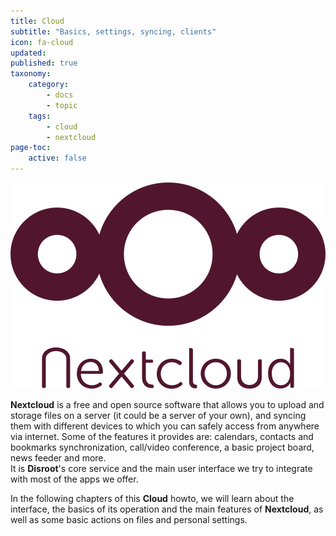 ```yaml
---
title: Cloud
subtitle: "Basics, settings, syncing, clients"
icon: fa-cloud
updated:
published: true
taxonomy:
    category:
        - docs
        - topic
    tags:
        - cloud
        - nextcloud
page-toc:
    active: false
---
```


![](nc_logo.png)

**Nextcloud** is a free and open source software that allows you to upload and storage files on a server (it could be a server of your own), and syncing them with different devices to which you can safely access from anywhere via internet. Some of the features it provides are: calendars, contacts and bookmarks synchronization, call/video conference, a basic project board, news feeder and more.<br>
It is **Disroot**'s core service and the main user interface we try to integrate with most of the apps we offer.

In the following chapters of this **Cloud** howto, we will learn about the interface, the basics of its operation and the main features of **Nextcloud**, as well as some basic actions on files and personal settings.

